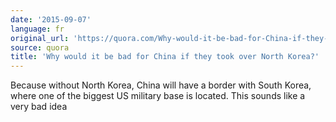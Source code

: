 ```yaml
---
date: '2015-09-07'
language: fr
original_url: 'https://quora.com/Why-would-it-be-bad-for-China-if-they-took-over-North-Korea/answer/Clément-Renaud'
source: quora
title: 'Why would it be bad for China if they took over North Korea?'
---
```


Because without North Korea, China will have a border with South Korea,
where one of the biggest US military base is located. This sounds like a
very bad idea
